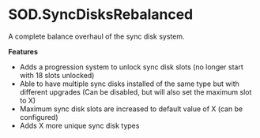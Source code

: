 # SOD.SyncDisksRebalanced
A complete balance overhaul of the sync disk system.

**Features**
- Adds a progression system to unlock sync disk slots (no longer start with 18 slots unlocked)
- Able to have multiple sync disks installed of the same type but with different upgrades 
(Can be disabled, but will also set the maximum slot to X)
- Maximum sync disk slots are increased to default value of X (can be configured)
- Adds X more unique sync disk types